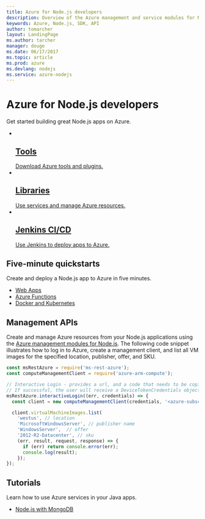 ```yaml
---
title: Azure for Node.js developers
description: Overview of the Azure management and service modules for Node.js
keywords: Azure, Node.js, SDK, API
author: tomarcher
layout: LandingPage
ms.author: tarcher
manager: douge
ms.date: 06/17/2017
ms.topic: article
ms.prod: azure
ms.devlang: nodejs
ms.service: azure-nodejs
---
```


# Azure for Node.js developers

Get started building great Node.js apps on Azure.

<ul class="cardsY panelContent">
    <li>
        <a href="node-azure-tools.md">
            <div class="cardSize">
                <div class="cardPadding">
                    <div class="card">
                        <div class="cardImageOuter">
                            <div class="cardImage">
                                <img src="media/common/i_tools.svg" alt="" />
                            </div>
                        </div>
                        <div class="cardText">
                            <h2>Tools</h2>
                            Download Azure tools and plugins.
                        </div>
                    </div>
                </div>
            </div>
        </a>
    </li><li>
        <a href="node-sdk-azure-install.md">
            <div class="cardSize">
                <div class="cardPadding">
                    <div class="card">
                        <div class="cardImageOuter">
                            <div class="cardImage">
                                <img src="media/common/i_reference.svg" alt="" />
                            </div>
                        </div>
                        <div class="cardText">
                            <h2>Libraries</h2>
                            Use services and manage Azure resources.
                        </div>
                    </div>
                </div>
            </div>
        </a>
    </li><li>
        <a href="/azure/virtual-machines/linux/tutorial-jenkins-github-docker-cicd">
            <div class="cardSize">
                <div class="cardPadding">
                    <div class="card">
                        <div class="cardImageOuter">
                            <div class="cardImage">
                                <img src="media/common/i_deploy.svg" alt="" />
                            </div>
                        </div>
                        <div class="cardText">
                            <h2>Jenkins CI/CD</h2>
                            Use Jenkins to deploy apps to Azure.
                        </div>
                    </div>
                </div>
            </div>
        </a>
    </li>
</ul>

## Five-minute quickstarts
Create and deploy a Node.js app to Azure in five minutes.
<ul>
   <li><a href="http://docs.microsoft.com/azure/app-service-web/app-service-web-get-started-nodejs">Web Apps</a></li>
   <li><a href="http://docs.microsoft.com/azure/azure-functions/functions-create-first-azure-function">Azure Functions</a></li>
   <li><a href="http://docs.microsoft.com/azure/container-service/container-service-kubernetes-walkthrough">Docker and Kubernetes</a></li>
</ul>

## Management APIs
Create and manage Azure resources from your Node.js applications using the [Azure management modules for Node.js](node-sdk-azure-get-started.md). The following code snippet illustrates how to log in to Azure, create a management client, and list all VM images for the specified location, publisher, offer, and SKU.

```javascript
const msRestAzure = require('ms-rest-azure');
const computeManagementClient = require('azure-arm-compute');

// Interactive Login - provides a url, and a code that needs to be copied and pasted in a browser.  
// If successful, the user will receive a DeviceTokenCredentials object. 
msRestAzure.interactiveLogin((err, credentials) => {
  const client = new computeManagementClient(credentials, '<azure-subscription-id>');

  client.virtualMachineImages.list(
    'westus', // location
    'MicrosoftWindowsServer', // publisher name 
    'WindowsServer',  // offer
    '2012-R2-Datacenter', // sku
    (err, result, request, response) => {
      if (err) return console.error(err);
      console.log(result);
    });
});
```

## Tutorials

Learn how to use Azure services in your Java apps.

<ul>
    <li><a href="https://docs.microsoft.com/azure/app-service-web/app-service-web-tutorial-nodejs-mongodb-app">Node.js with MongoDB</a></li>
</ul>